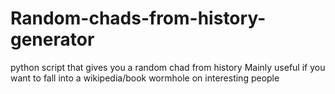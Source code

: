 # Random-chads-from-history-generator
python script that gives you a random chad from history
Mainly useful if you want to fall into a wikipedia/book wormhole on interesting people
